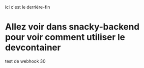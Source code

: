 ici c'est le derrière-fin

# Allez voir dans snacky-backend pour voir comment utiliser le devcontainer

test de webhook 30
